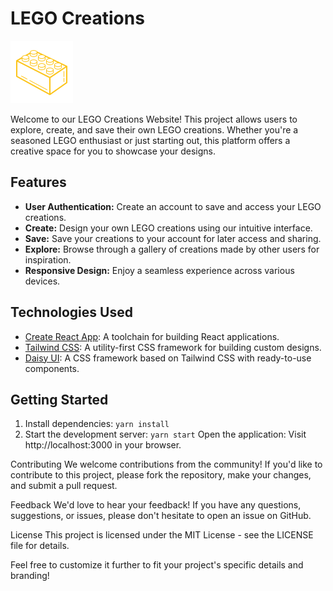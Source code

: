 # LEGO Creations 
![LEGO Creations Logo](src/helpers/legobrick.png)

Welcome to our LEGO Creations Website! This project allows users to explore, create, and save their own LEGO creations. Whether you're a seasoned LEGO enthusiast or just starting out, this platform offers a creative space for you to showcase your designs.

## Features

- **User Authentication:** Create an account to save and access your LEGO creations.
- **Create:** Design your own LEGO creations using our intuitive interface.
- **Save:** Save your creations to your account for later access and sharing.
- **Explore:** Browse through a gallery of creations made by other users for inspiration.
- **Responsive Design:** Enjoy a seamless experience across various devices.

## Technologies Used

- [Create React App](https://create-react-app.dev/): A toolchain for building React applications.
- [Tailwind CSS](https://tailwindcss.com/): A utility-first CSS framework for building custom designs.
- [Daisy UI](https://daisyui.com/): A CSS framework based on Tailwind CSS with ready-to-use components.

## Getting Started

1. Install dependencies:
    ``yarn install``
2. Start the development server:
    ``yarn start``
Open the application:
Visit http://localhost:3000 in your browser.

Contributing
We welcome contributions from the community! If you'd like to contribute to this project, please fork the repository, make your changes, and submit a pull request.

Feedback
We'd love to hear your feedback! If you have any questions, suggestions, or issues, please don't hesitate to open an issue on GitHub.

License
This project is licensed under the MIT License - see the LICENSE file for details.

Feel free to customize it further to fit your project's specific details and branding!




